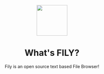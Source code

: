 
<div align="center">
  <img src="https://github.com/user-attachments/assets/da0b5fda-3b44-4bae-b71e-4b2e55220559" height=100px width=100px />
  <h1>
    What's FILY?
  </h1>
  Fily is an open source text based File Browser!
</div>
